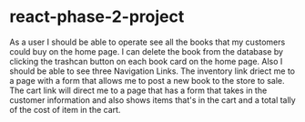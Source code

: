 # react-phase-2-project

As a user I should be able to operate see all the books that my customers could buy on the home page. I can delete the book from the database by clicking the trashcan button on each book card on the home page. Also I should be able to see three Navigation Links. The inventory link driect me to a page with a form that allows me to post a new book to the store to sale. The cart link will direct me to a page that has a form that takes in the customer information and also shows items that's in the cart and a total tally of the cost of item in the cart.  